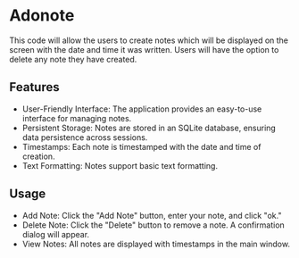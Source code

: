 # Adonote
This code will allow the users to create notes which will be displayed on the screen with the date and time it was written. Users will have the option to delete any note they have created. 

## Features
* User-Friendly Interface: The application provides an easy-to-use interface for managing notes.
* Persistent Storage: Notes are stored in an SQLite database, ensuring data persistence across sessions.
* Timestamps: Each note is timestamped with the date and time of creation.
* Text Formatting: Notes support basic text formatting.

## Usage 
* Add Note: Click the "Add Note" button, enter your note, and click "ok."
* Delete Note: Click the "Delete" button to remove a note. A confirmation dialog will appear.
* View Notes: All notes are displayed with timestamps in the main window.
